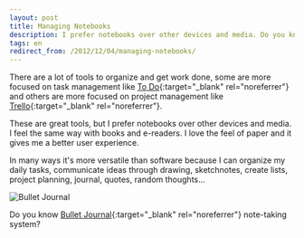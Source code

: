 ```yaml
---
layout: post
title: Managing Notebooks
description: I prefer notebooks over other devices and media. Do you know Bullet Journal note-taking system?
tags: en
redirect_from: /2012/12/04/managing-notebooks/
---
```


There are a lot of tools to organize and get work done, some are more focused
on task management like [To Do][1]{:target="_blank" rel="noreferrer"} and others are more
focused on project management like [Trello][2]{:target="_blank" rel="noreferrer"}.

These are great tools, but I prefer notebooks over other devices and media.
I feel the same way with books and e-readers. I love the feel of paper and it
gives me a better user experience.

In many ways it's more versatile than software because I can organize my daily
tasks, communicate ideas through drawing, sketchnotes, create lists, project
planning, journal, quotes, random thoughts...

![Bullet Journal][4]

Do you know [Bullet Journal][3]{:target="_blank" rel="noreferrer"} note-taking system?


[1]: https://to-do.microsoft.com/
[2]: https://trello.com
[3]: http://www.bulletjournal.com/
[4]: /assets/images/articles/bulletjournal.png
